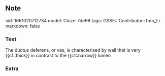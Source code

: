 ## Note
nid: 1661020712734
model: Cloze-7de96
tags: GSSE::!Contributor::Tom_Li
markdown: false

### Text
<div>
  The ductus deferens, or vas, is characterised by wall that is
  very {{c1::thick}} in contrast to the {{c1::narrow}} lumen
</div>

### Extra

